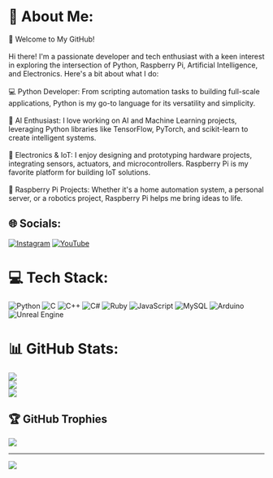 # 💫 About Me:
👋 Welcome to My GitHub!<br><br>Hi there! I'm a passionate developer and tech enthusiast with a keen interest in exploring the intersection of Python, Raspberry Pi, Artificial Intelligence, and Electronics. Here's a bit about what I do:<br><br>💻 Python Developer: From scripting automation tasks to building full-scale applications, Python is my go-to language for its versatility and simplicity.<br><br>🤖 AI Enthusiast: I love working on AI and Machine Learning projects, leveraging Python libraries like TensorFlow, PyTorch, and scikit-learn to create intelligent systems.<br><br>🔌 Electronics & IoT: I enjoy designing and prototyping hardware projects, integrating sensors, actuators, and microcontrollers. Raspberry Pi is my favorite platform for building IoT solutions.<br><br>📡 Raspberry Pi Projects: Whether it's a home automation system, a personal server, or a robotics project, Raspberry Pi helps me bring ideas to life.


## 🌐 Socials:
[![Instagram](https://img.shields.io/badge/Instagram-%23E4405F.svg?logo=Instagram&logoColor=white)](https://instagram.com/https://www.instagram.com/cyberghost4004?igsh=ZmVzbGdoc3kzaW10) [![YouTube](https://img.shields.io/badge/YouTube-%23FF0000.svg?logo=YouTube&logoColor=white)](https://youtube.com/@https://www.youtube.com/@cyberghost4004) 

# 💻 Tech Stack:
![Python](https://img.shields.io/badge/python-3670A0?style=for-the-badge&logo=python&logoColor=ffdd54) ![C](https://img.shields.io/badge/c-%2300599C.svg?style=for-the-badge&logo=c&logoColor=white) ![C++](https://img.shields.io/badge/c++-%2300599C.svg?style=for-the-badge&logo=c%2B%2B&logoColor=white) ![C#](https://img.shields.io/badge/c%23-%23239120.svg?style=for-the-badge&logo=csharp&logoColor=white) ![Ruby](https://img.shields.io/badge/ruby-%23CC342D.svg?style=for-the-badge&logo=ruby&logoColor=white) ![JavaScript](https://img.shields.io/badge/javascript-%23323330.svg?style=for-the-badge&logo=javascript&logoColor=%23F7DF1E) ![MySQL](https://img.shields.io/badge/mysql-4479A1.svg?style=for-the-badge&logo=mysql&logoColor=white) ![Arduino](https://img.shields.io/badge/-Arduino-00979D?style=for-the-badge&logo=Arduino&logoColor=white) ![Unreal Engine](https://img.shields.io/badge/unrealengine-%23313131.svg?style=for-the-badge&logo=unrealengine&logoColor=white)
# 📊 GitHub Stats:
![](https://github-readme-stats.vercel.app/api?username=cyberghost4&theme=gotham&hide_border=false&include_all_commits=false&count_private=false)<br/>
![](https://github-readme-streak-stats.herokuapp.com/?user=cyberghost4&theme=gotham&hide_border=false)<br/>
![](https://github-readme-stats.vercel.app/api/top-langs/?username=cyberghost4&theme=gotham&hide_border=false&include_all_commits=false&count_private=false&layout=compact)

## 🏆 GitHub Trophies
![](https://github-profile-trophy.vercel.app/?username=cyberghost4&theme=gruvbox&no-frame=false&no-bg=true&margin-w=4)

---
[![](https://visitcount.itsvg.in/api?id=cyberghost4&icon=5&color=3)](https://visitcount.itsvg.in)

<!-- Proudly created with GPRM ( https://gprm.itsvg.in ) -->
